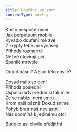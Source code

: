 ```yaml
---
title: Doufání ve smrt
contentType: poetry
---
```


<section>

Kmity nespočetnými  
Jak perpetuum mobile  
Kyvadlo doufání mě zve  
Z krypty tebe mi vynášejí  
Příhody rozmarné  
Něžně otevírají oči  
Spanilé mrtvole

Odtud básni? Až od této chvíle?

Dosud málo se cení  
Příhoda poslední  
Ospalci mrtví vedou si tak mile  
Že se nabízí: není smrti  
Krom naší bázně Dokud sníme  
Pohyb bratr náš nevlastní  
Nás upomíná k jedinému otci

Bude to asi chvíle předjitřní

</section>
